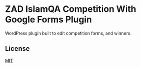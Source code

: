 # ZAD IslamQA Competition With Google Forms Plugin

WordPress plugin built to edit competition forms, and winners.

## License

[MIT](LICENSE.txt)
